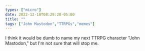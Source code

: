 ```yaml
---
types: ["micro"]
date: 2022-12-18T08:29:28-05:00
title: ""
tags: ["John Mastodon","TTRPGs","memes"]
---
```

I think it would be dumb to name my next TTRPG character "John Mastodon," but I'm not sure that will stop me.
